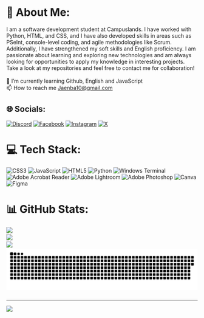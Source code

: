 # 💫 About Me:
I am a software development student at Campuslands. I have worked with Python, HTML, and CSS, and I have also developed skills in areas such as PSeInt, console-level coding, and agile methodologies like Scrum. Additionally, I have strengthened my soft skills and English proficiency. I am passionate about learning and exploring new technologies and am always looking for opportunities to apply my knowledge in interesting projects. Take a look at my repositories and feel free to contact me for collaboration!<br><br>🌱 I’m currently learning Github, English and JavaScript<br>📫 How to reach me Jaenba10@gmail.com


## 🌐 Socials:
[![Discord](https://img.shields.io/badge/Discord-%237289DA.svg?logo=discord&logoColor=white)](https://discord.gg/jebs10) [![Facebook](https://img.shields.io/badge/Facebook-%231877F2.svg?logo=Facebook&logoColor=white)](https://facebook.com/https://www.facebook.com/jaime.barrera.737/) [![Instagram](https://img.shields.io/badge/Instagram-%23E4405F.svg?logo=Instagram&logoColor=white)](https://instagram.com/jaime_barrera10) [![X](https://img.shields.io/badge/X-black.svg?logo=X&logoColor=white)](https://x.com/@JEBS1010) 

# 💻 Tech Stack:
![CSS3](https://img.shields.io/badge/css3-%231572B6.svg?style=for-the-badge&logo=css3&logoColor=white) ![JavaScript](https://img.shields.io/badge/javascript-%23323330.svg?style=for-the-badge&logo=javascript&logoColor=%23F7DF1E) ![HTML5](https://img.shields.io/badge/html5-%23E34F26.svg?style=for-the-badge&logo=html5&logoColor=white) ![Python](https://img.shields.io/badge/python-3670A0?style=for-the-badge&logo=python&logoColor=ffdd54) ![Windows Terminal](https://img.shields.io/badge/Windows%20Terminal-%234D4D4D.svg?style=for-the-badge&logo=windows-terminal&logoColor=white) ![Adobe Acrobat Reader](https://img.shields.io/badge/Adobe%20Acrobat%20Reader-EC1C24.svg?style=for-the-badge&logo=Adobe%20Acrobat%20Reader&logoColor=white) ![Adobe Lightroom](https://img.shields.io/badge/Adobe%20Lightroom-31A8FF.svg?style=for-the-badge&logo=Adobe%20Lightroom&logoColor=white) ![Adobe Photoshop](https://img.shields.io/badge/adobe%20photoshop-%2331A8FF.svg?style=for-the-badge&logo=adobe%20photoshop&logoColor=white) ![Canva](https://img.shields.io/badge/Canva-%2300C4CC.svg?style=for-the-badge&logo=Canva&logoColor=white) ![Figma](https://img.shields.io/badge/figma-%23F24E1E.svg?style=for-the-badge&logo=figma&logoColor=white)

# 📊 GitHub Stats:
![](https://github-readme-stats.vercel.app/api?username=JaimeBarreraS&theme=radical&hide_border=true&include_all_commits=false&count_private=false)<br/>
![](https://github-readme-streak-stats.herokuapp.com/?user=JaimeBarreraS&theme=radical&hide_border=true)<br/>
![](https://github-readme-stats.vercel.app/api/top-langs/?username=JaimeBarreraS&theme=radical&hide_border=true&include_all_commits=false&count_private=false&layout=compact)
<img src="https://raw.githubusercontent.com/JaimeBarreraS/JaimeBarreraS/output/snake.svg" alt="Snake animation" />

###


---
[![](https://visitcount.itsvg.in/api?id=JaimeBarreraS&icon=0&color=0)](https://visitcount.itsvg.in)

<!-- Proudly created with GPRM ( https://gprm.itsvg.in ) -->
